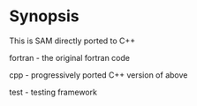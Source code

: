 # Synopsis
This is SAM directly ported to C++

fortran - the original fortran code

cpp - progressively ported C++ version of above

test - testing framework
